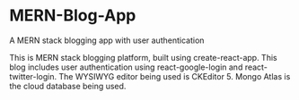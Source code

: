 # MERN-Blog-App
A MERN stack blogging app with user authentication

This is MERN stack blogging platform, built using create-react-app.
This blog includes user authentication using react-google-login and react-twitter-login.
The WYSIWYG editor being used is CKEditor 5.
Mongo Atlas is the cloud database being used.
